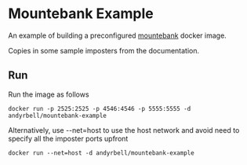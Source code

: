 # Mountebank Example

An example of building a preconfigured [mountebank](http://www.mbtest.org/) docker image.

Copies in some sample imposters from the documentation.

## Run

Run the image as follows

	docker run -p 2525:2525 -p 4546:4546 -p 5555:5555 -d andyrbell/mountebank-example

Alternatively, use --net=host to use the host network and avoid need to specify all the imposter ports upfront

    docker run --net=host -d andyrbell/mountebank-example
